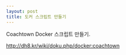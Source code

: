 ```yaml
---
layout: post
title: 도커 스크립트 만들기
---
```

 
Coachtown Docker 스크립트 만들기.

http://dh8.kr/wiki/doku.php/docker:coachtown
